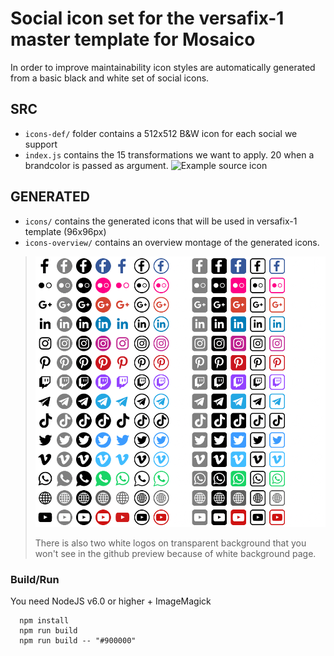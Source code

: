# Social icon set for the versafix-1 master template for Mosaico

In order to improve maintainability icon styles are automatically generated from a basic black and white set of social icons.

## SRC
- ```icons-def/``` folder contains a 512x512 B&W icon for each social we support
- ```index.js``` contains the 15 transformations we want to apply. 20 when a brandcolor is passed as argument.
![Example source icon](https://github.com/voidlabs/versafix-social-icons/blob/master/icons-def/inst-black-512.png?raw=true)

## GENERATED
- ```icons/``` contains the generated icons that will be used in versafix-1 template (96x96px)
- ```icons-overview/``` contains an overview montage of the generated icons.

> ![48px overview](/icons-overview/all-48.png?raw=true)
>
> There is also two white logos on transparent background that you won't see in the github preview because of white background page.

### Build/Run

You need NodeJS v6.0 or higher + ImageMagick

```
  npm install
  npm run build
  npm run build -- "#900000"
```
